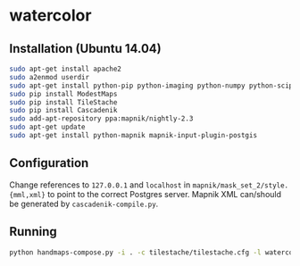 # watercolor

## Installation (Ubuntu 14.04)

```bash
sudo apt-get install apache2
sudo a2enmod userdir
sudo apt-get install python-pip python-imaging python-numpy python-scipy python-cssutils python-pyproj
sudo pip install ModestMaps
sudo pip install TileStache
sudo pip install Cascadenik
sudo add-apt-repository ppa:mapnik/nightly-2.3
sudo apt-get update
sudo apt-get install python-mapnik mapnik-input-plugin-postgis
```

## Configuration

Change references to `127.0.0.1` and `localhost` in
`mapnik/mask_set_2/style.{mml,xml}` to point to the correct Postgres server.  Mapnik XML
can/should be generated by `cascadenik-compile.py`.

## Running

```bash
python handmaps-compose.py -i . -c tilestache/tilestache.cfg -l watercolor -n 51.50851500000001 -0.11999403593744296 -z 15 -d 7500 7500      London_15.jpg
```
